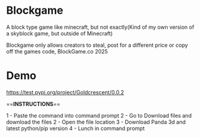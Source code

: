 # Blockgame
A block type game like minecraft, but not exactly(Kind of my own version of a skyblock game, but outside of Minecraft)

Blockgame only allows creators to steal, post for a different price or copy off the games code, BlockGame.co 2025

# Demo

https://test.pypi.org/project/Goldcrescent/0.0.2

==__INSTRUCTIONS__==

1 - Paste the command into command prompt
2 - Go to Download files and download the files
2 - Open the file location
3 - Download Panda 3d and latest python/pip version
4 - Lunch in command prompt
